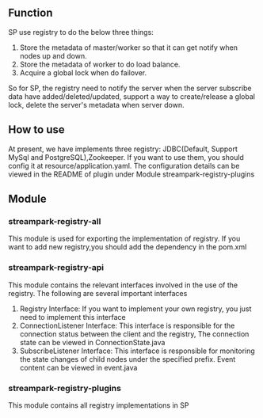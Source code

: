 ## Function

SP use registry to do the below three things:

1. Store the metadata of master/worker so that it can get notify when nodes up and down.
2. Store the metadata of worker to do load balance.
3. Acquire a global lock when do failover.

So for SP, the registry need to notify the server when the server subscribe data have added/deleted/updated, support a way to create/release a global lock,
delete the server's metadata when server down.

## How to use

At present, we have implements three registry: JDBC(Default, Support MySql and PostgreSQL),Zookeeper. If you
want to use them, you should config it at resource/application.yaml. The configuration details
can be viewed in the README of plugin under Module streampark-registry-plugins

## Module

### streampark-registry-all

This module is used for exporting the implementation of registry.
If you want to add new registry,you should add the dependency in the pom.xml

### streampark-registry-api

This module contains the relevant interfaces involved in the use of the registry.
The following are several important interfaces
1. Registry Interface: If you want to implement your own registry, you just need to implement this interface
2. ConnectionListener Interface: This interface is responsible for the connection status between the client and the registry,
The connection state can be viewed in ConnectionState.java
3. SubscribeListener Interface: This interface is responsible for monitoring the state changes of child nodes under the specified prefix.
Event content can be viewed in event.java

### streampark-registry-plugins

This module contains all registry implementations in SP
